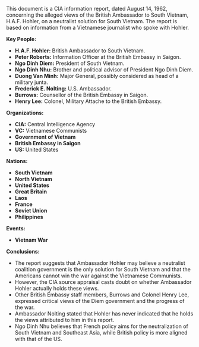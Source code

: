 This document is a CIA information report, dated August 14, 1962, concerning the alleged views of the British Ambassador to South Vietnam, H.A.F. Hohler, on a neutralist solution for South Vietnam. The report is based on information from a Vietnamese journalist who spoke with Hohler.

**Key People:**

*   **H.A.F. Hohler:** British Ambassador to South Vietnam.
*   **Peter Roberts:** Information Officer at the British Embassy in Saigon.
*   **Ngo Dinh Diem:** President of South Vietnam.
*   **Ngo Dinh Nhu:** Brother and political advisor of President Ngo Dinh Diem.
*   **Duong Van Minh:** Major General, possibly considered as head of a military junta.
*   **Frederick E. Nolting:** U.S. Ambassador.
*   **Burrows:** Counsellor of the British Embassy in Saigon.
*   **Henry Lee:** Colonel, Military Attache to the British Embassy.

**Organizations:**

*   **CIA:** Central Intelligence Agency
*   **VC:** Vietnamese Communists
*   **Government of Vietnam**
*   **British Embassy in Saigon**
*   **US:** United States

**Nations:**

*   **South Vietnam**
*   **North Vietnam**
*   **United States**
*   **Great Britain**
*   **Laos**
*   **France**
*   **Soviet Union**
*   **Philippines**

**Events:**

*   **Vietnam War**

**Conclusions:**

*   The report suggests that Ambassador Hohler may believe a neutralist coalition government is the only solution for South Vietnam and that the Americans cannot win the war against the Vietnamese Communists.
*   However, the CIA source appraisal casts doubt on whether Ambassador Hohler actually holds these views.
*   Other British Embassy staff members, Burrows and Colonel Henry Lee, expressed critical views of the Diem government and the progress of the war.
*   Ambassador Nolting stated that Hohler has never indicated that he holds the views attributed to him in this report.
*   Ngo Dinh Nhu believes that French policy aims for the neutralization of South Vietnam and Southeast Asia, while British policy is more aligned with that of the US.
